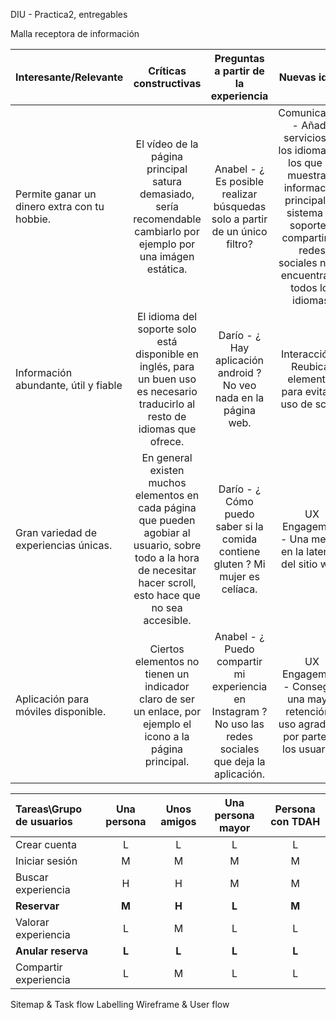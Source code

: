 DIU - Practica2, entregables

Malla receptora de información 


| Interesante/Relevante  | Críticas constructivas  | Preguntas a partir de la experiencia | Nuevas ideas |
| :---        |  :----:   | :----: | :----: |
| Permite ganar un dinero extra con tu hobbie.    | El vídeo de la página principal satura demasiado, sería recomendable cambiarlo por ejemplo por una imágen estática.  |   Anabel - ¿ Es posible realizar búsquedas solo a partir de un único filtro?   |  Comunicación - Añadir servicios en los idiomas en los que se muestra la información principal. El sistema de soporte y compartir en redes sociales no se encuentra en todos los idiomas.        |              
| Información abundante, útil y fiable      | El idioma del soporte solo está disponible en inglés, para un buen uso es necesario traducirlo al resto de idiomas que ofrece.  |  Darío - ¿ Hay aplicación android ? No veo nada en la página web. | Interacción - Reubicar elementos para evitar el uso de scroll.   |              
| Gran variedad de experiencias únicas.      | En general existen muchos elementos en cada página que pueden agobiar al usuario, sobre todo a la hora de necesitar hacer scroll, esto hace que no sea accesible.  |  Darío - ¿ Cómo puedo saber si la comida contiene gluten ? Mi mujer es celíaca.     |  UX Engagement - Una mejora en la latencia del sitio web. |              
| Aplicación para móviles disponible.        | Ciertos elementos no tienen un indicador claro de ser un enlace, por ejemplo el icono a la página principal.  | Anabel - ¿ Puedo compartir mi experiencia en Instagram ? No uso las redes sociales que deja la aplicación.  |  UX Engagement - Conseguir una mayor retención y uso agradable por parte de los usuarios.  |              



| Tareas\Grupo de usuarios | **Una persona** | **Unos amigos** | Una persona mayor | Persona con TDAH |
| :---                     | :----:  | :----:  | :----:  | :----:  |
| Crear cuenta             |   L     |    L    |    L    |    L    |
| Iniciar sesión           |   M     |    M    |    M    |    M    |
| Buscar experiencia       |   H     |    H    |    M    |    M    |
| **Reservar**             |  **M**  |  **H**  |  **L**  |  **M**  |
| Valorar experiencia      |   L     |    M    |    L    |    L    |
| **Anular reserva**       | **L**   |  **L**  |  **L**  |  **L**  |
| Compartir experiencia    |   L     |    M    |    L    |    L    |




Sitemap & Task flow 
Labelling 
Wireframe & User flow 
